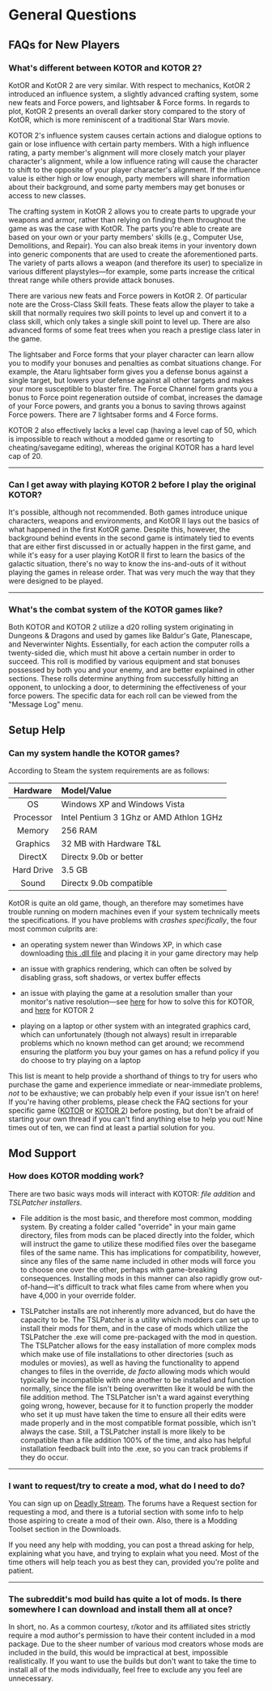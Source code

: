 # General Questions

## FAQs for New Players

### What's different between KOTOR and KOTOR 2?

KotOR and KotOR 2 are very similar. With respect to mechanics, KotOR 2 introduced an influence system, a slightly advanced crafting system, some new feats and Force powers, and lightsaber & Force forms. In regards to plot, KotOR 2 presents an overall darker story compared to the story of KotOR, which is more reminiscent of a traditional Star Wars movie.

KOTOR 2's influence system causes certain actions and dialogue options to gain or lose influence with certain party members. With a high influence rating, a party member's alignment will more closely match your player character's alignment, while a low influence rating will cause the character to shift to the opposite of your player character's alignment. If the influence value is either high or low enough, party members will share information about their background, and some party members may get bonuses or access to new classes.

The crafting system in KotOR 2 allows you to create parts to upgrade your weapons and armor, rather than relying on finding them throughout the game as was the case with KotOR. The parts you're able to create are based on your own or your party members' skills (e.g., Computer Use, Demolitions, and Repair). You can also break items in your inventory down into generic components that are used to create the aforementioned parts. The variety of parts allows a weapon (and therefore its user) to specialize in various different playstyles—for example, some parts increase the critical threat range while others provide attack bonuses.

There are various new feats and Force powers in KotOR 2. Of particular note are the Cross-Class Skill feats. These feats allow the player to take a skill that normally requires two skill points to level up and convert it to a class skill, which only takes a single skill point to level up. There are also advanced forms of some feat trees when you reach a prestige class later in the game.

The lightsaber and Force forms that your player character can learn allow you to modify your bonuses and penalties as combat situations change. For example, the Ataru lightsaber form gives you a defense bonus against a single target, but lowers your defense against all other targets and makes your more susceptible to blaster fire. The Force Channel form grants you a bonus to Force point regeneration outside of combat, increases the damage of your Force powers, and grants you a bonus to saving throws against Force powers. There are 7 lightsaber forms and 4 Force forms.

KOTOR 2 also effectively lacks a level cap (having a level cap of 50, which is impossible to reach without a modded game or resorting to cheating/savegame editing), whereas the original KOTOR has a hard level cap of 20.

___

### Can I get away with playing KOTOR 2 before I play the original KOTOR?

It's possible, although not recommended. Both games introduce unique characters, weapons and environments, and KotOR II lays out the basics of what happened in the first KotOR game. Despite this, however, the background behind events in the second game is intimately tied to events that are either first discussed in or actually happen in the first game, and while it's easy for a user playing KotOR II first to learn the basics of the galactic situation, there's no way to know the ins-and-outs of it without playing the games in release order. That was very much the way that they were designed to be played.

___

### What's the combat system of the KOTOR games like?

Both KOTOR and KOTOR 2 utilize a d20 rolling system originating in Dungeons & Dragons and used by games like Baldur's Gate, Planescape, and Neverwinter Nights. Essentially, for each action the computer rolls a twenty-sided die, which must hit above a certain number in order to succeed. This roll is modified by various equipment and stat bonuses possessed by both you and your enemy, and are better explained in other sections. These rolls determine anything from successfully hitting an opponent, to unlocking a door, to determining the effectiveness of your force powers. The specific data for each roll can be viewed from the "Message Log" menu.

## Setup Help

### Can my system handle the KOTOR games?

According to Steam the system requirements are as follows:

Hardware|Model/Value
:-:|:-- 
OS|Windows XP and Windows Vista 
Processor| Intel Pentium 3 1Ghz or AMD Athlon 1GHz 
Memory| 256 RAM 
Graphics| 32 MB with Hardware T&L 
DirectX| Directx 9.0b or better 
Hard Drive| 3.5 GB 
Sound| Directx 9.0b compatible 

KotOR is quite an old game, though, an therefore may sometimes have trouble running on modern machines even if your system technically meets the specifications. If you have problems with *crashes specifically*, the four most common culprits are:

* an operating system newer than Windows XP, in which case downloading [this .dll file](https://web.archive.org/web/20160108035406/http://www.gamefront.com/files/9398284/TSL_Windows_Vista_Fix) and placing it in your game directory may help

* an issue with graphics rendering, which can often be solved by disabling grass, soft shadows, or vertex buffer effects

* an issue with playing the game at a resolution smaller than your monitor's native resolution—see [here](/faq/k1.html#My_game_is_crashing_before/shortly_after_the_main_menu,_or_whenever_I_have_a_cutscene!) for how to solve this for KOTOR, and [here](/faq/k2.html#My_game_is_crashing_before/shortly_after_the_main_menu,_or_whenever_I_have_a_cutscene!) for KOTOR 2

* playing on a laptop or other system with an integrated graphics card, which can unfortunately (though not always) result in irreparable problems which no known method can get around; we recommend ensuring the platform you buy your games on has a refund policy if you do choose to try playing on a laptop

This list is meant to help provide a shorthand of things to try for users who purchase the game and experience immediate or near-immediate problems, *not* to be exhaustive; we can probably help even if your issue isn't on here! If you're having other problems, please check the FAQ sections for your specific game ([KOTOR](/faq/k1.html) or [KOTOR 2](/faq/k2.html)) before posting, but don't be afraid of starting your own thread if you can't find anything else to help you out! Nine times out of ten, we can find at least a partial solution for you.

## Mod Support

### How does KOTOR modding work?

There are two basic ways mods will interact with KOTOR: *file addition* and *TSLPatcher installers*.

* File addition is the most basic, and therefore most common, modding system. By creating a folder called "override" in your main game directory, files from mods can be placed directly into the folder, which will instruct the game to utilize these modified files over the basegame files of the same name. This has implications for compatibility, however, since any files of the same name included in other mods will force you to choose one over the other, perhaps with game-breaking consequences. Installing mods in this manner can also rapidly grow out-of-hand—it's difficult to track what files came from where when you have 4,000 in your override folder.

* TSLPatcher installs are not inherently more advanced, but do have the capacity to be. The TSLPatcher is a utility which modders can set up to install their mods for them, and in the case of mods which utilize the TSLPatcher the .exe will come pre-packaged with the mod in question. The TSLPatcher allows for the easy installation of more complex mods which make use of file installations to other directories (such as modules or movies), as well as having the functionality to append changes to files in the override, *de facto* allowing mods which would typically be incompatible with one another to be installed and function normally, since the file isn't being overwritten like it would be with the file addition method. The TSLPatcher isn't a ward against everything going wrong, however, because for it to function properly the modder who set it up must have taken the time to ensure all their edits were made properly and in the most compatible format possible, which isn't always the case. Still, a TSLPatcher install is more likely to be compatible than a file addition 100% of the time, and also has helpful installation feedback built into the .exe, so you can track problems if they do occur.

___

### I want to request/try to create a mod, what do I need to do?

You can sign up on [Deadly Stream](https://deadlystream.com). The forums have a Request section for requesting a mod, and there is a tutorial section with some info to help those aspiring to create a mod of their own. Also, there is a Modding Toolset section in the Downloads.

If you need any help with modding, you can post a thread asking for help, explaining what you have, and trying to explain what you need. Most of the time others will help teach you as best they can, provided you're polite and patient.

___

### The subreddit's mod build has quite a lot of mods. Is there somewhere I can download and install them all at once?

In short, no. As a common courtesy, r/kotor and its affiliated sites strictly require a mod author's permission to have their content included in a mod package. Due to the sheer number of various mod creators whose mods are included in the build, this would be impractical at best, impossible realistically. If you want to use the builds but don't want to take the time to install all of the mods individually, feel free to exclude any you feel are unnecessary.
